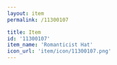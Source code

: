 ```yaml
---
layout: item
permalink: /11300107

title: Item
id: '11300107'
item_name: 'Romanticist Hat'
icon_url: 'item/icon/11300107.png'
---
```

